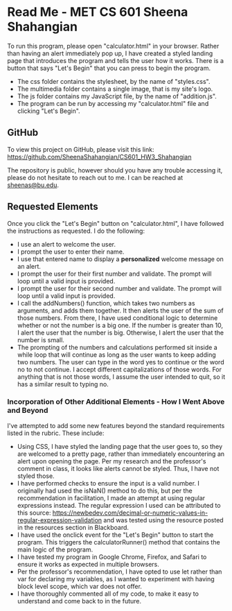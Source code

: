 # Read Me - MET CS 601 Sheena Shahangian

To run this program, please open "calculator.html" in your browser. Rather than having an alert immediately pop up, I have created a styled landing page that introduces the program and tells the user how it works. There is a button that says "Let's Begin" that you can press to begin the program.

* The css folder contains the stylesheet, by the name of "styles.css".
* The multimedia folder contains a single image, that is my site's logo.
* The js folder contains my JavaScript file, by the name of "addition.js".
* The program can be run by accessing my "calculator.html" file and clicking "Let's Begin".


## GitHub

To view this project on GitHub, please visit this link: https://github.com/SheenaShahangian/CS601_HW3_Shahangian

The repository is public, however should you have any trouble accessing it, please do not hesitate to reach out to me. I can be reached at sheenas@bu.edu.


## Requested Elements

Once you click the "Let's Begin" button on "calculator.html", I have followed the instructions as requested. I do the following:

*  I use an alert to welcome the user. 
* I prompt the user to enter their name.
* I use that entered name to display a **personalized** welcome message on an alert.
* I prompt the user for their first number and validate. The prompt will loop until a valid input is provided.
* I prompt the user for their second number and validate. The prompt will loop until a valid input is provided.
* I call the addNumbers() function, which takes two numbers as arguments, and adds them together. It then alerts the user of the sum of those numbers. From there, I have used conditional logic to determine whether or not the number is a big one. If the number is greater than 10, I alert the user that the number is big. Otherwise, I alert the user that the number is small.
* The prompting of the numbers and calculations performed sit inside a while loop that will continue as long as the user wants to keep adding two numbers. The user can type in the word yes to continue or the word no to not continue. I accept different capitalizations of those words. For anything that is not those words, I assume the user intended to quit, so it has a similar result to typing no.

### Incorporation of Other Additional Elements - How I Went Above and Beyond

I've attempted to add some new features beyond the standard requirements listed in the rubric. These include: 
* Using CSS, I have styled the landing page that the user goes to, so they are welcomed to a pretty page, rather than immediately encountering an alert upon opening the page. Per my research and the professor's comment in class, it looks like alerts cannot be styled. Thus, I have not styled those.
* I have performed checks to ensure the input is a valid number. I originally had used the isNaN() method to do this, but per the recommendation in facilitation, I made an attempt at using regular expressions instead. The regular expression I used can be attributed to this source: https://newbedev.com/decimal-or-numeric-values-in-regular-expression-validation and was tested using the resource posted in the resources section in Blackboard.
* I have used the onclick event for the "Let's Begin" button to start the program. This triggers the calculatorRunner() method that contains the main logic of the program.
* I have tested my program in Google Chrome, Firefox, and Safari to ensure it works as expected in multiple browsers.
* Per the professor's recommendation, I have opted to use let rather than var for declaring my variables, as I wanted to experiment with having block level scope, which var does not offer.
* I have thoroughly commented all of my code, to make it easy to understand and come back to in the future.